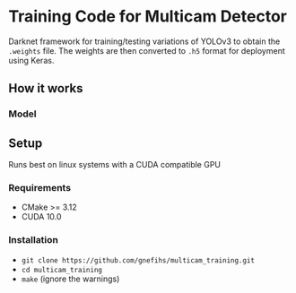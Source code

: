 # Training Code for Multicam Detector
Darknet framework for training/testing variations of YOLOv3 to obtain the `.weights` file. The weights are then converted to `.h5` format for deployment using Keras.

## How it works
### Model

## Setup
Runs best on linux systems with a CUDA compatible GPU
### Requirements
* CMake >= 3.12
* CUDA 10.0

### Installation
* `git clone https://github.com/gnefihs/multicam_training.git`
* `cd multicam_training`
* `make` (ignore the warnings)





